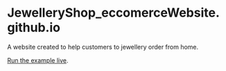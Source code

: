 # JewelleryShop_eccomerceWebsite.github.io

A  website created to help customers to jewellery order from home. 

[Run the example live](https://amitanandio.github.io/JewelleryShop_eccomerceWebsite.github.io/).
